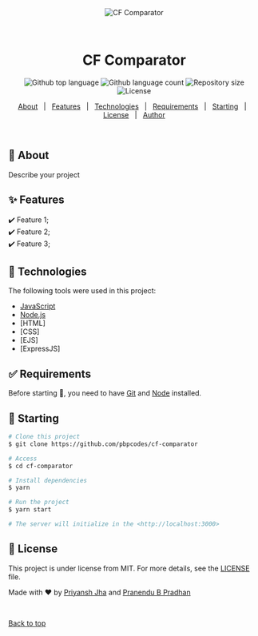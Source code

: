 <div align="center" id="top"> 
  <img src="./.github/app.gif" alt="CF Comparator" />

  &#xa0;

  <!-- <a href="https://cfcomparator.netlify.app">Demo</a> -->
</div>

<h1 align="center">CF Comparator</h1>

<p align="center">
  <img alt="Github top language" src="https://img.shields.io/github/languages/top/pbpcodes/cf-comparator?color=56BEB8">

  <img alt="Github language count" src="https://img.shields.io/github/languages/count/pbpcodes/cf-comparator?color=56BEB8">

  <img alt="Repository size" src="https://img.shields.io/github/repo-size/pbpcodes/cf-comparator?color=56BEB8">

  <img alt="License" src="https://img.shields.io/github/license/pbpcodes/cf-comparator?color=56BEB8">

  <!-- <img alt="Github issues" src="https://img.shields.io/github/issues/pbpcodes/cf-comparator?color=56BEB8" /> -->

  <!-- <img alt="Github forks" src="https://img.shields.io/github/forks/pbpcodes/cf-comparator?color=56BEB8" /> -->

  <!-- <img alt="Github stars" src="https://img.shields.io/github/stars/pbpcodes/cf-comparator?color=56BEB8" /> -->
</p>

<!-- Status -->

<!-- <h4 align="center"> 
	🚧  CF Comparator 🚀 Under construction...  🚧
</h4> 

<hr> -->

<p align="center">
  <a href="#dart-about">About</a> &#xa0; | &#xa0; 
  <a href="#sparkles-features">Features</a> &#xa0; | &#xa0;
  <a href="#rocket-technologies">Technologies</a> &#xa0; | &#xa0;
  <a href="#white_check_mark-requirements">Requirements</a> &#xa0; | &#xa0;
  <a href="#checkered_flag-starting">Starting</a> &#xa0; | &#xa0;
  <a href="#memo-license">License</a> &#xa0; | &#xa0;
  <a href="https://github.com/pbpcodes" target="_blank">Author</a>
</p>

<br>

## :dart: About ##

Describe your project

## :sparkles: Features ##

:heavy_check_mark: Feature 1;\
:heavy_check_mark: Feature 2;\
:heavy_check_mark: Feature 3;

## :rocket: Technologies ##

The following tools were used in this project:

- [JavaScript](https://www.javascript.com/)
- [Node.js](https://nodejs.org/en/)
- [HTML]
- [CSS]
- [EJS]
- [ExpressJS]

## :white_check_mark: Requirements ##

Before starting :checkered_flag:, you need to have [Git](https://git-scm.com) and [Node](https://nodejs.org/en/) installed.

## :checkered_flag: Starting ##

```bash
# Clone this project
$ git clone https://github.com/pbpcodes/cf-comparator

# Access
$ cd cf-comparator

# Install dependencies
$ yarn

# Run the project
$ yarn start

# The server will initialize in the <http://localhost:3000>
```

## :memo: License ##

This project is under license from MIT. For more details, see the [LICENSE](LICENSE.md) file.


Made with :heart: by <a href="https://github.com/priyansh74" target="_blank">Priyansh Jha</a> and <a href="https://github.com/pbpcodes" target="_blank">Pranendu B Pradhan</a>

&#xa0;

<a href="#top">Back to top</a>

